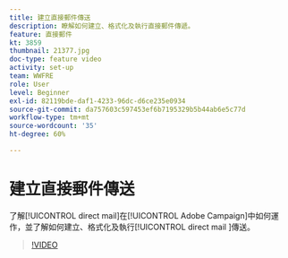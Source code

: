 ```yaml
---
title: 建立直接郵件傳送
description: 瞭解如何建立、格式化及執行直接郵件傳遞。
feature: 直接郵件
kt: 3859
thumbnail: 21377.jpg
doc-type: feature video
activity: set-up
team: WWFRE
role: User
level: Beginner
exl-id: 82119bde-daf1-4233-96dc-d6ce235e0934
source-git-commit: da757603c597453ef6b7195329b5b44ab6e5c77d
workflow-type: tm+mt
source-wordcount: '35'
ht-degree: 60%

---
```


# 建立直接郵件傳送

了解[!UICONTROL direct mail]在[!UICONTROL Adobe Campaign]中如何運作，並了解如何建立、格式化及執行[!UICONTROL direct mail ]傳送。

>[!VIDEO](https://video.tv.adobe.com/v/21377?quality=12)
